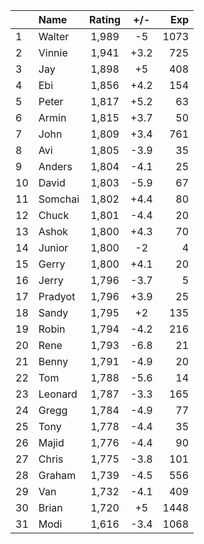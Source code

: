 | |Name|Rating|+/-|Exp|
|-|:---|:----:|:-:|--:|
|1|Walter|1,989|-5|1073|
|2|Vinnie|1,941|+3.2|725|
|3|Jay|1,898|+5|408|
|4|Ebi|1,856|+4.2|154|
|5|Peter|1,817|+5.2|63|
|6|Armin|1,815|+3.7|50|
|7|John|1,809|+3.4|761|
|8|Avi|1,805|-3.9|35|
|9|Anders|1,804|-4.1|25|
|10|David|1,803|-5.9|67|
|11|Somchai|1,802|+4.4|80|
|12|Chuck|1,801|-4.4|20|
|13|Ashok|1,800|+4.3|70|
|14|Junior|1,800|-2|4|
|15|Gerry|1,800|+4.1|20|
|16|Jerry|1,796|-3.7|5|
|17|Pradyot|1,796|+3.9|25|
|18|Sandy|1,795|+2|135|
|19|Robin|1,794|-4.2|216|
|20|Rene|1,793|-6.8|21|
|21|Benny|1,791|-4.9|20|
|22|Tom|1,788|-5.6|14|
|23|Leonard|1,787|-3.3|165|
|24|Gregg|1,784|-4.9|77|
|25|Tony|1,778|-4.4|35|
|26|Majid|1,776|-4.4|90|
|27|Chris|1,775|-3.8|101|
|28|Graham|1,739|-4.5|556|
|29|Van|1,732|-4.1|409|
|30|Brian|1,720|+5|1448|
|31|Modi|1,616|-3.4|1068|
